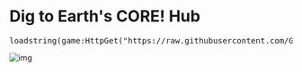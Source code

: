 # Dig to Earth's CORE! Hub
<pre>loadstring(game:HttpGet("https://raw.githubusercontent.com/Goiabalua/DigtoEarthsCORE-Hub/refs/heads/main/Dig%20to%20Earth's%20CORE!%20by%20Goiaba.lua.lua",true))()</pre>
![img](https://i.imgur.com/ObDJv6a.png)
